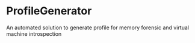 # ProfileGenerator
An automated solution to generate profile for memory forensic and virtual machine introspection
